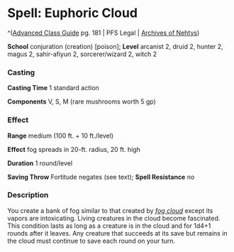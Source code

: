# Spell: Euphoric Cloud

^([Advanced Class Guide][ss-euphoric-cloud] pg. 181 | PFS Legal | [Archives of Nehtys][sn-euphoric-cloud])

**School** conjuration (creation) [poison]; **Level** arcanist 2, druid 2, hunter 2, magus 2, sahir-afiyun 2, sorcerer/wizard 2, witch 2

### Casting

**Casting Time** 1 standard action  

**Components** V, S, M (rare mushrooms worth 5 gp)

### Effect

**Range** medium (100 ft. + 10 ft./level)  

**Effect** fog spreads in 20-ft. radius, 20 ft. high  

**Duration** 1 round/level  

**Saving Throw** Fortitude negates (see text); **Spell Resistance** no

### Description

You create a bank of fog similar to that created by _[fog cloud]_ except its vapors are intoxicating. Living creatures in the cloud become fascinated. This condition lasts as long as a creature is in the cloud and for 1d4+1 rounds after it leaves. Any creature that succeeds at its save but remains in the cloud must continue to save each round on your turn.

[ss-euphoric-cloud]: http://paizo.com/products/btpy978v
[sn-euphoric-cloud]: http://www.archivesofnethys.com/SpellDisplay.aspx?ItemName=Euphoric%20Cloud
[fog cloud]: http://www.archivesofnethys.com/SpellDisplay.aspx?ItemName=fog%20cloud
